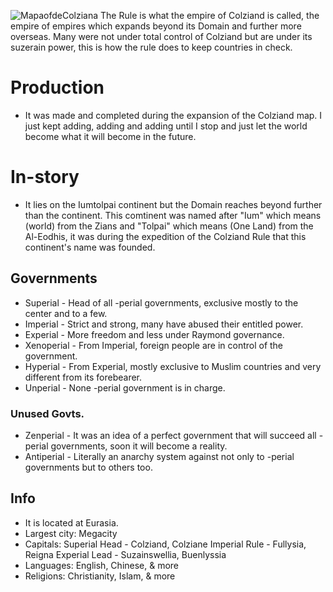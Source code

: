 ![MapaofdeColziana](https://user-images.githubusercontent.com/97926104/203310304-5b619b4d-9ebc-430a-9ffe-3643d20f96aa.png)
The Rule is what the empire of Colziand is called, the empire of empires which expands beyond its Domain and further more overseas. Many were not under total control of Colziand but are under its suzerain power, this is how the rule does to keep countries in check.
# Production #

* It was made and completed during the expansion of the Colziand map. I just kept adding, adding and adding until I stop and just let the world become what it will become in the future.
# In-story #

* It lies on the Iumtolpai continent but the Domain reaches beyond further than the continent. This comtinent was named after "Ium" which means (world) from the Zians and "Tolpai" which means (One Land) from the Al-Eodhis, it was during the expedition of the Colziand Rule that this continent's name was founded.
## Governments

* Superial - Head of all -perial governments, exclusive mostly to the center and to a few.
* Imperial - Strict and strong, many have abused their entitled power.
* Experial - More freedom and less under Raymond governance.
* Xenoperial - From Imperial, foreign people are in control of the government.
* Hyperial - From Experial, mostly exclusive to Muslim countries and very different from its forebearer.
* Unperial - None -perial government is in charge.

### Unused Govts.
* Zenperial - It was an idea of a perfect government that will succeed all -perial governments, soon it will become a reality.
* Antiperial - Literally an anarchy system against not only to -perial governments but to others too.
## Info

* It is located at Eurasia. 
* Largest city: Megacity 
* Capitals: Superial Head - Colziand, Colziane
            Imperial Rule - Fullysia, Reigna
            Experial Lead - Suzainswellia, Buenlyssia
* Languages: English, Chinese, & more
* Religions: Christianity, Islam, & more
